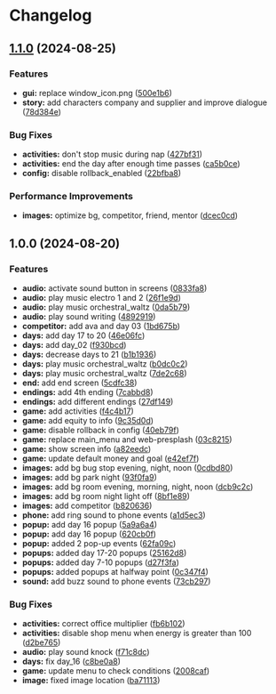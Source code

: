 # Changelog

## [1.1.0](https://github.com/remarkablegames/built-to-scale/compare/v1.0.0...v1.1.0) (2024-08-25)


### Features

* **gui:** replace window_icon.png ([500e1b6](https://github.com/remarkablegames/built-to-scale/commit/500e1b6d2e1473723a38e343dea060ea9fd28105))
* **story:** add characters company and supplier and improve dialogue ([78d384e](https://github.com/remarkablegames/built-to-scale/commit/78d384ee97bcc361f3e70e11b6ad747adfcee5e7))


### Bug Fixes

* **activities:** don't stop music during nap ([427bf31](https://github.com/remarkablegames/built-to-scale/commit/427bf316e540adc368fb1444c9fda0ffffb2d5df))
* **activities:** end the day after enough time passes ([ca5b0ce](https://github.com/remarkablegames/built-to-scale/commit/ca5b0ce7695c15268c3a4cc080a7d4578db74eb9))
* **config:** disable rollback_enabled ([22bfba8](https://github.com/remarkablegames/built-to-scale/commit/22bfba80adb9b76c0023ec893d6bb4bb62594491))


### Performance Improvements

* **images:** optimize bg, competitor, friend, mentor ([dcec0cd](https://github.com/remarkablegames/built-to-scale/commit/dcec0cdb1c1b275652d0fdcbae32c16780e62298))

## 1.0.0 (2024-08-20)

### Features

- **audio:** activate sound button in screens ([0833fa8](https://github.com/remarkablegames/built-to-scale/commit/0833fa895bd1f292c097c6bb60ebec19ad143b0d))
- **audio:** play music electro 1 and 2 ([26f1e9d](https://github.com/remarkablegames/built-to-scale/commit/26f1e9dddfb77ad9bdb91e0d421c7a500eb8875a))
- **audio:** play music orchestral_waltz ([0da5b79](https://github.com/remarkablegames/built-to-scale/commit/0da5b79f129d6370182a42d40a94f71cdfa995ea))
- **audio:** play sound writing ([4892919](https://github.com/remarkablegames/built-to-scale/commit/48929191e0236d0279080a718be449bdf6feffcf))
- **competitor:** add ava and day 03 ([1bd675b](https://github.com/remarkablegames/built-to-scale/commit/1bd675bb68a1d11082ff6e8812422329f8cf37ee))
- **days:** add day 17 to 20 ([46e06fc](https://github.com/remarkablegames/built-to-scale/commit/46e06fc44e66ff97825f568ad766a34685dfd8d6))
- **days:** add day_02 ([f930bcd](https://github.com/remarkablegames/built-to-scale/commit/f930bcdd7b970ca16c6cc426e944731c507bc4b2))
- **days:** decrease days to 21 ([b1b1936](https://github.com/remarkablegames/built-to-scale/commit/b1b1936df3cc41ebb5b679166bd309f493c9c129))
- **days:** play music orchestral_waltz ([b0dc0c2](https://github.com/remarkablegames/built-to-scale/commit/b0dc0c2a056f31a2e269cafdce743e5608a25e05))
- **days:** play music orchestral_waltz ([7de2c68](https://github.com/remarkablegames/built-to-scale/commit/7de2c68c7ca697ca350b58b90160a346dde4a6ab))
- **end:** add end screen ([5cdfc38](https://github.com/remarkablegames/built-to-scale/commit/5cdfc384e19dfc1229d0f66c384c15af27bc7711))
- **endings:** add 4th ending ([7cabbd8](https://github.com/remarkablegames/built-to-scale/commit/7cabbd82236778e67fbcfb4b3db148e3213a01d5))
- **endings:** add different endings ([27df149](https://github.com/remarkablegames/built-to-scale/commit/27df149b1180341bf7e7631d5d0b5e12620df2cc))
- **game:** add activities ([f4c4b17](https://github.com/remarkablegames/built-to-scale/commit/f4c4b174351e89b87c8a1ddd83b4480e375aac16))
- **game:** add equity to info ([9c35d0d](https://github.com/remarkablegames/built-to-scale/commit/9c35d0d2a464c254a8c28cac166e0b55bc50f7da))
- **game:** disable rollback in config ([40eb79f](https://github.com/remarkablegames/built-to-scale/commit/40eb79f05587ae6d6876f26fe806a59d2b72182d))
- **game:** replace main_menu and web-presplash ([03c8215](https://github.com/remarkablegames/built-to-scale/commit/03c821551d0729a1dd73bd9dccd19aed763a91a8))
- **game:** show screen info ([a82eedc](https://github.com/remarkablegames/built-to-scale/commit/a82eedcfbe3a92927a47477fff0170a943f5ea43))
- **game:** update default money and goal ([e42ef7f](https://github.com/remarkablegames/built-to-scale/commit/e42ef7fd5d8862d6e5ca8a4c64a511ab451b1de6))
- **images:** add bg bug stop evening, night, noon ([0cdbd80](https://github.com/remarkablegames/built-to-scale/commit/0cdbd80d571bb50bb9aa26ef9349708db5c6cd68))
- **images:** add bg park night ([93f0fa9](https://github.com/remarkablegames/built-to-scale/commit/93f0fa96aa55cd05a1022bd1f5c13e834927a4b2))
- **images:** add bg room evening, morning, night, noon ([dcb9c2c](https://github.com/remarkablegames/built-to-scale/commit/dcb9c2cebd8ddc9026a6d443e96cf100c10d2cc8))
- **images:** add bg room night light off ([8bf1e89](https://github.com/remarkablegames/built-to-scale/commit/8bf1e894357ecc0f647b3e35b065b03b8b685b3a))
- **images:** add competitor ([b820636](https://github.com/remarkablegames/built-to-scale/commit/b8206364d7d0868b0606f662e923cc5fcd5264b5))
- **phone:** add ring sound to phone events ([a1d5ec3](https://github.com/remarkablegames/built-to-scale/commit/a1d5ec386e568e17ca8bfbea39a0b5730e0f0d39))
- **popup:** add day 16 popup ([5a9a6a4](https://github.com/remarkablegames/built-to-scale/commit/5a9a6a4d3f78750b9305b71f65b6577cf9b96abd))
- **popup:** add day 16 popup ([620cb0f](https://github.com/remarkablegames/built-to-scale/commit/620cb0f491ca841ec6c5bee794acf603b2e889c5))
- **popup:** added 2 pop-up events ([62fa09c](https://github.com/remarkablegames/built-to-scale/commit/62fa09ccb8248607ac7d3033a0f1b9342082bdcb))
- **popups:** added day 17-20 popups ([25162d8](https://github.com/remarkablegames/built-to-scale/commit/25162d8ef681de8dbe17e01dc8ce0cd1bafb8a22))
- **popups:** added day 7-10 popups ([d27f3fa](https://github.com/remarkablegames/built-to-scale/commit/d27f3fa38152d9f62153424413845df351da411e))
- **popups:** added popups at halfway point ([0c347f4](https://github.com/remarkablegames/built-to-scale/commit/0c347f4bf680bff7319c286f04d2850d28729124))
- **sound:** add buzz sound to phone events ([73cb297](https://github.com/remarkablegames/built-to-scale/commit/73cb297710b6f0b3f73e46a49a5d796bd88c3bc3))

### Bug Fixes

- **activities:** correct office multiplier ([fb6b102](https://github.com/remarkablegames/built-to-scale/commit/fb6b1028695237f898c623fc3a117678ab27f646))
- **activities:** disable shop menu when energy is greater than 100 ([d2be765](https://github.com/remarkablegames/built-to-scale/commit/d2be765c982343629fca82e6bc062d5379b36d11))
- **audio:** play sound knock ([f71c8dc](https://github.com/remarkablegames/built-to-scale/commit/f71c8dc26cbab7fc39bd0dc5a1cedca8063161d9))
- **days:** fix day_16 ([c8be0a8](https://github.com/remarkablegames/built-to-scale/commit/c8be0a81b9f7539e2272e63305f5e8c804b3ab3b))
- **game:** update menu to check conditions ([2008caf](https://github.com/remarkablegames/built-to-scale/commit/2008caf8f6d10a174378446efd103329e72c4a82))
- **image:** fixed image location ([ba71113](https://github.com/remarkablegames/built-to-scale/commit/ba7111369a1ca179050d222ca3f6ca7f283b3996))
